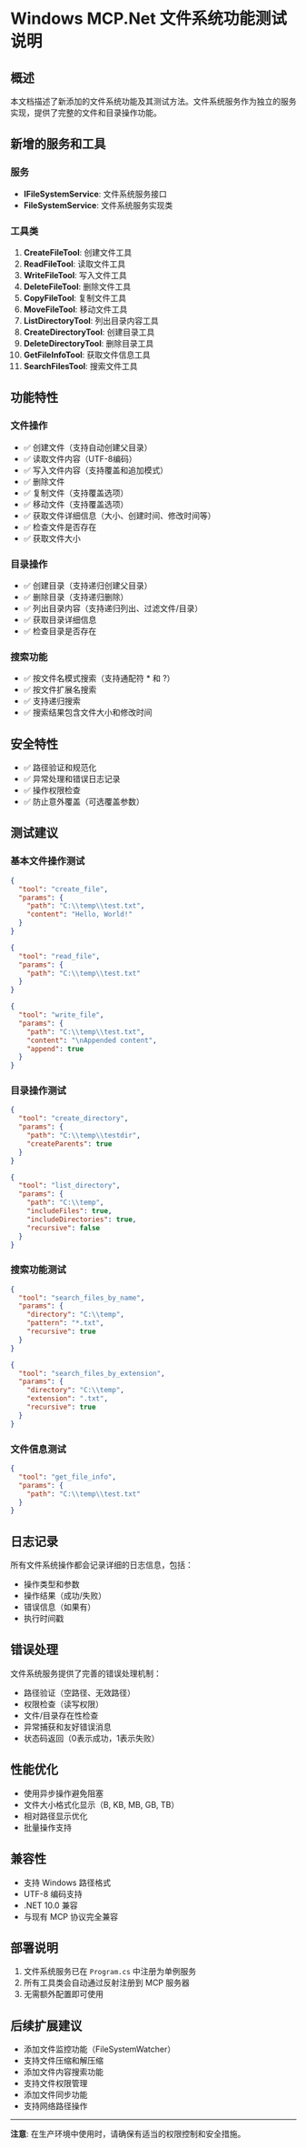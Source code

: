 # Windows MCP.Net 文件系统功能测试说明

## 概述

本文档描述了新添加的文件系统功能及其测试方法。文件系统服务作为独立的服务实现，提供了完整的文件和目录操作功能。

## 新增的服务和工具

### 服务

- **IFileSystemService**: 文件系统服务接口
- **FileSystemService**: 文件系统服务实现类

### 工具类

1. **CreateFileTool**: 创建文件工具
2. **ReadFileTool**: 读取文件工具
3. **WriteFileTool**: 写入文件工具
4. **DeleteFileTool**: 删除文件工具
5. **CopyFileTool**: 复制文件工具
6. **MoveFileTool**: 移动文件工具
7. **ListDirectoryTool**: 列出目录内容工具
8. **CreateDirectoryTool**: 创建目录工具
9. **DeleteDirectoryTool**: 删除目录工具
10. **GetFileInfoTool**: 获取文件信息工具
11. **SearchFilesTool**: 搜索文件工具

## 功能特性

### 文件操作

- ✅ 创建文件（支持自动创建父目录）
- ✅ 读取文件内容（UTF-8编码）
- ✅ 写入文件内容（支持覆盖和追加模式）
- ✅ 删除文件
- ✅ 复制文件（支持覆盖选项）
- ✅ 移动文件（支持覆盖选项）
- ✅ 获取文件详细信息（大小、创建时间、修改时间等）
- ✅ 检查文件是否存在
- ✅ 获取文件大小

### 目录操作

- ✅ 创建目录（支持递归创建父目录）
- ✅ 删除目录（支持递归删除）
- ✅ 列出目录内容（支持递归列出、过滤文件/目录）
- ✅ 获取目录详细信息
- ✅ 检查目录是否存在

### 搜索功能

- ✅ 按文件名模式搜索（支持通配符 * 和 ?）
- ✅ 按文件扩展名搜索
- ✅ 支持递归搜索
- ✅ 搜索结果包含文件大小和修改时间

## 安全特性

- ✅ 路径验证和规范化
- ✅ 异常处理和错误日志记录
- ✅ 操作权限检查
- ✅ 防止意外覆盖（可选覆盖参数）

## 测试建议

### 基本文件操作测试

```json
{
  "tool": "create_file",
  "params": {
    "path": "C:\\temp\\test.txt",
    "content": "Hello, World!"
  }
}
```

```json
{
  "tool": "read_file",
  "params": {
    "path": "C:\\temp\\test.txt"
  }
}
```

```json
{
  "tool": "write_file",
  "params": {
    "path": "C:\\temp\\test.txt",
    "content": "\nAppended content",
    "append": true
  }
}
```

### 目录操作测试

```json
{
  "tool": "create_directory",
  "params": {
    "path": "C:\\temp\\testdir",
    "createParents": true
  }
}
```

```json
{
  "tool": "list_directory",
  "params": {
    "path": "C:\\temp",
    "includeFiles": true,
    "includeDirectories": true,
    "recursive": false
  }
}
```

### 搜索功能测试

```json
{
  "tool": "search_files_by_name",
  "params": {
    "directory": "C:\\temp",
    "pattern": "*.txt",
    "recursive": true
  }
}
```

```json
{
  "tool": "search_files_by_extension",
  "params": {
    "directory": "C:\\temp",
    "extension": ".txt",
    "recursive": true
  }
}
```

### 文件信息测试

```json
{
  "tool": "get_file_info",
  "params": {
    "path": "C:\\temp\\test.txt"
  }
}
```

## 日志记录

所有文件系统操作都会记录详细的日志信息，包括：

- 操作类型和参数
- 操作结果（成功/失败）
- 错误信息（如果有）
- 执行时间戳

## 错误处理

文件系统服务提供了完善的错误处理机制：

- 路径验证（空路径、无效路径）
- 权限检查（读写权限）
- 文件/目录存在性检查
- 异常捕获和友好错误消息
- 状态码返回（0表示成功，1表示失败）

## 性能优化

- 使用异步操作避免阻塞
- 文件大小格式化显示（B, KB, MB, GB, TB）
- 相对路径显示优化
- 批量操作支持

## 兼容性

- 支持 Windows 路径格式
- UTF-8 编码支持
- .NET 10.0 兼容
- 与现有 MCP 协议完全兼容

## 部署说明

1. 文件系统服务已在 `Program.cs` 中注册为单例服务
2. 所有工具类会自动通过反射注册到 MCP 服务器
3. 无需额外配置即可使用

## 后续扩展建议

- 添加文件监控功能（FileSystemWatcher）
- 支持文件压缩和解压缩
- 添加文件内容搜索功能
- 支持文件权限管理
- 添加文件同步功能
- 支持网络路径操作

---

**注意**: 在生产环境中使用时，请确保有适当的权限控制和安全措施。